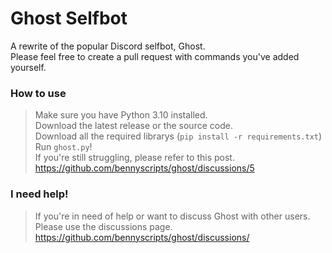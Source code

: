 # Ghost Selfbot
A rewrite of the popular Discord selfbot, Ghost.    
Please feel free to create a pull request with commands you've added yourself.  

### How to use
> Make sure you have Python 3.10 installed.  
> Download the latest release or the source code.  
> Download all the required librarys (`pip install -r requirements.txt`)  
> Run `ghost.py`!  
> If you're still struggling, please refer to this post.
> https://github.com/bennyscripts/ghost/discussions/5

### I need help!
> If you're in need of help or want to discuss Ghost with other users. Please use the discussions page.
> https://github.com/bennyscripts/ghost/discussions/
